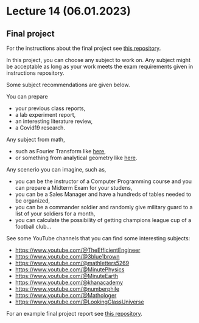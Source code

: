 # Lecture 14 (06.01.2023)
## Final project

For the instructions about the final project see [this repository](finalProjectInstructions).

In this project, you can choose any subject to work on.
Any subject might be acceptable as long as your work meets the exam requirements given in instructions repository.

Some subject recommendations are given below.

You can prepare
* your previous class reports,
* a lab experiment report,
* an interesting literature review,
* a Covid19 research.

Any subject from math, 
* such as Fourier Transform like [here](https://en.wikipedia.org/wiki/Fourier_transform),
* or something from analytical geometry like [here](https://en.wikipedia.org/wiki/Rotation_matrix).

Any scenerio you can imagine, such as,
* you can be the instructor of a Computer Programming course and you can prepare a Midterm Exam for your studens,
* you can be a Sales Manager and have a hundreds of tables needed to be organized,
* you can be a commander soldier and randomly give military guard to a list of your soldiers for a month,
* you can calculate the possibility of getting champions league cup of a football club...

See some YouTube channels that you can find some interesting subjects:
* https://www.youtube.com/@TheEfficientEngineer
* https://www.youtube.com/@3blue1brown
* https://www.youtube.com/@mathletters5269
* https://www.youtube.com/@MinutePhysics
* https://www.youtube.com/@MinuteEarth
* https://www.youtube.com/@khanacademy
* https://www.youtube.com/@numberphile
* https://www.youtube.com/@Mathologer
* https://www.youtube.com/@LookingGlassUniverse
 
For an example final project report see [this repository](finalProjectExample).

